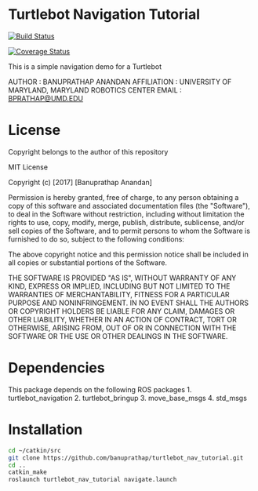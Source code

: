 Turtlebot Navigation Tutorial
================================
[![Build Status](https://travis-ci.org/banuprathap/turtlebot_nav_tutorial.svg?branch=master)](https://travis-ci.org/banuprathap/turtlebot_nav_tutorial)

[![Coverage Status](https://coveralls.io/repos/github/banuprathap/turtlebot_nav_tutorial/badge.svg?branch=master)](https://coveralls.io/github/banuprathap/turtlebot_nav_tutorial?branch=master)



This is a simple navigation demo for a Turtlebot

 AUTHOR : BANUPRATHAP ANANDAN
 AFFILIATION : UNIVERSITY OF MARYLAND, MARYLAND ROBOTICS CENTER
 EMAIL : BPRATHAP@UMD.EDU

License
============
Copyright belongs to the author of this repository

MIT License

Copyright (c) [2017] [Banuprathap Anandan]

Permission is hereby granted, free of charge, to any person obtaining a copy
of this software and associated documentation files (the "Software"), to deal
in the Software without restriction, including without limitation the rights
to use, copy, modify, merge, publish, distribute, sublicense, and/or sell
copies of the Software, and to permit persons to whom the Software is
furnished to do so, subject to the following conditions:

The above copyright notice and this permission notice shall be included in all
copies or substantial portions of the Software.

THE SOFTWARE IS PROVIDED "AS IS", WITHOUT WARRANTY OF ANY KIND, EXPRESS OR
IMPLIED, INCLUDING BUT NOT LIMITED TO THE WARRANTIES OF MERCHANTABILITY,
FITNESS FOR A PARTICULAR PURPOSE AND NONINFRINGEMENT. IN NO EVENT SHALL THE
AUTHORS OR COPYRIGHT HOLDERS BE LIABLE FOR ANY CLAIM, DAMAGES OR OTHER
LIABILITY, WHETHER IN AN ACTION OF CONTRACT, TORT OR OTHERWISE, ARISING FROM,
OUT OF OR IN CONNECTION WITH THE SOFTWARE OR THE USE OR OTHER DEALINGS IN THE
SOFTWARE.

Dependencies
================================
This package depends on the following ROS packages
	1. turtlebot_navigation
	2. turtlebot_bringup
	3. move_base_msgs
	4. std_msgs

Installation
================================	
```bash
cd ~/catkin/src
git clone https://github.com/banuprathap/turtlebot_nav_tutorial.git
cd ..
catkin_make
roslaunch turtlebot_nav_tutorial navigate.launch
```
